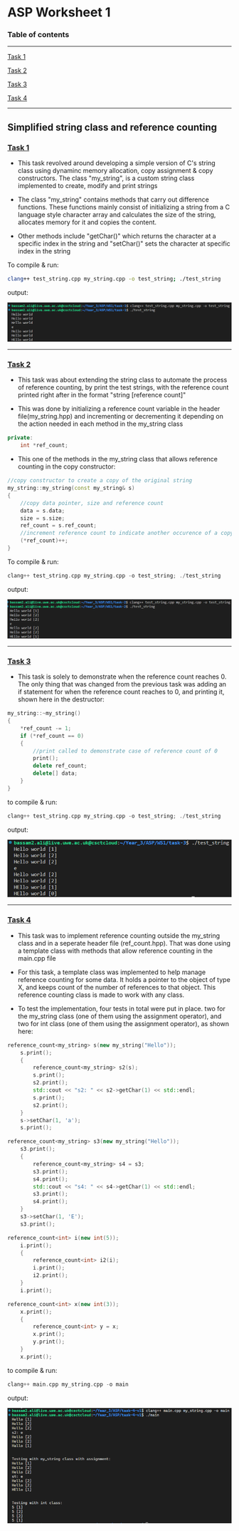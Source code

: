 # ASP Worksheet 1

### Table of contents
---
[Task 1](#task-1)

[Task 2](#task-2)

[Task 3](#task-3)

[Task 4](#task-4)

---

## Simplified string class and reference counting

### **<u>Task 1**</u>
* This task revolved around developing a simple version of C's string class using dynaminc memory allocation, copy assignment & copy constructors. The class "my_string", is a custom string class implemented to create, modify and print strings

* The class "my_string" contains methods that carry out difference functions. These functions mainly consist of initializing a string from a C language style character array and calculates the size of the string, allocates memory for it and copies the content. 

* Other methods include "getChar()" which returns the character at a specific index in the string and "setChar()" sets the character at specific index in the string

To compile & run:
```bash
clang++ test_string.cpp my_string.cpp -o test_string; ./test_string
```

output:

![running task 1 screenshot](./images/WS1-T1.png)

---

### <u>**Task 2**</u>
* This task was about extending the string class to automate the process of reference counting, by print the test strings, with the reference count printed right after in the format "string [reference count]"

* This was done by initializing a reference count variable in the header file(my_string.hpp) and incrementing or decrementing it depending on the action needed in each method in the my_string class
```cpp
private:
    int *ref_count;
```

* This one of the methods in the my_string class that allows reference counting in the copy constructor:
```cpp
//copy constructor to create a copy of the original string
my_string::my_string(const my_string& s)
{
    //copy data pointer, size and reference count
    data = s.data;
    size = s.size;
    ref_count = s.ref_count;
    //increment reference count to indicate another occurence of a copy
    (*ref_count)++;
}

```

To compile & run:
```cpp
clang++ test_string.cpp my_string.cpp -o test_string; ./test_string 
```

output:

![running task 2 screenshot](./images/WS1-T2.png)

---
### <u>**Task 3**</u>
* This task is solely to demonstrate when the reference count reaches 0. The only thing that was changed from the previous task was adding an if statement for when the reference count reaches to 0, and printing it, shown here in the destructor:
```cpp
my_string::~my_string()
{
    *ref_count -= 1;
    if (*ref_count == 0)
    {
        //print called to demonstrate case of reference count of 0
        print();
        delete ref_count;
        delete[] data;
    }
}
```


to compile & run:
```cpp
clang++ test_string.cpp my_string.cpp -o test_string; ./test_string
```

output:

![running task 3 screenshot](./images/WS1-T3.png)

---
### <u>**Task 4**</u>
* This task was to implement reference counting outside the my_string class and in a seperate header file (ref_count.hpp). That was done using a template class with methods that allow reference counting in the main.cpp file

* For this task, a template class was implemented to help manage reference counting for some data. It holds a pointer to the object of type X, and keeps count of the number of references to that object. This reference counting class is made to work with any class.

* To test the implementation, four tests in total were put in place. two for the my_string class (one of them using the assignment operator), and two for int class (one of them using the assignment operator), as shown here:
```cpp
reference_count<my_string> s(new my_string("Hello"));
    s.print();
    {
        reference_count<my_string> s2(s);
        s.print();
        s2.print();
        std::cout << "s2: " << s2->getChar(1) << std::endl;
        s.print();
        s2.print();
    }
    s->setChar(1, 'a');
    s.print();
```
```cpp
reference_count<my_string> s3(new my_string("Hello"));
    s3.print();
    {
        reference_count<my_string> s4 = s3;
        s3.print();
        s4.print();
        std::cout << "s4: " << s4->getChar(1) << std::endl;
        s3.print();
        s4.print();
    }
    s3->setChar(1, 'E');
    s3.print();
```
```cpp
reference_count<int> i(new int(5));
    i.print();
    {
        reference_count<int> i2(i);
        i.print();
        i2.print();
    }
    i.print();
```
```cpp
reference_count<int> x(new int(3));
    x.print();
    {
        reference_count<int> y = x;
        x.print();
        y.print();
    }
    x.print();   
```

to compile & run:
```cpp
clang++ main.cpp my_string.cpp -o main
```

output:

![running task 4 screenshot](./images/WS1-T4.png)


